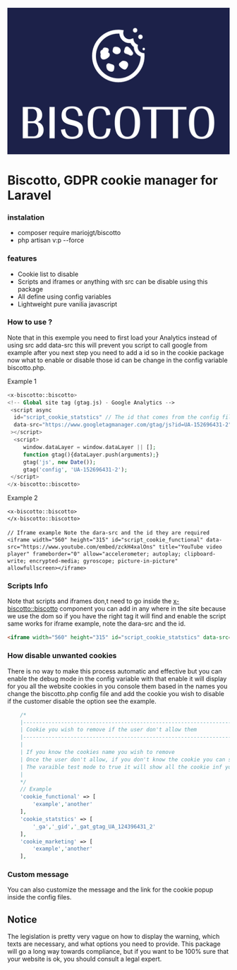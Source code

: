 ![image info](https://raw.githubusercontent.com/mariojgt/biscotto/main/Publish/Image/Biscotto.png)

# Biscotto, GDPR cookie manager for Laravel

### instalation

- composer require mariojgt/biscotto
- php artisan v:p --force

### features

- Cookie list to disable
- Scripts and iframes or anything with src can be disable using this package
- All define using config variables
- Lightweight pure vanilia javascript

### How  to use ?

Note that in this exemple you need to first load your Analytics instead of using src add data-src this will prevent you script to call google from example after you next step you need to add a id so in the cookie package now what to enable or disable those id can be change in the config variable biscotto.php.

Example 1

```php
<x-biscotto::biscotto>
<!-- Global site tag (gtag.js) - Google Analytics -->
 <script async
  id="script_cookie_statstics" // The id that comes from the config file
  data-src="https://www.googletagmanager.com/gtag/js?id=UA-152696431-2"
 ></script>
  <script>
     window.dataLayer = window.dataLayer || [];
     function gtag(){dataLayer.push(arguments);}
     gtag('js', new Date());
     gtag('config', 'UA-152696431-2');
 </script>
</x-biscotto::biscotto>
```

Example 2

```
<x-biscotto::biscotto>
</x-biscotto::biscotto>

// Iframe example Note the dara-src and the id they are required
<iframe width="560" height="315" id="script_cookie_functional" data-src="https://www.youtube.com/embed/zckH4xalOns" title="YouTube video player" frameborder="0" allow="accelerometer; autoplay; clipboard-write; encrypted-media; gyroscope; picture-in-picture" allowfullscreen></iframe>
```



### Scripts Info

Note that scripts and iframes don,t need to go inside the <x-biscotto::biscotto> component you can add in any where in the site because we use the dom so if you have the right tag it will find and enable the script same works for iframe example, note the dara-src and the id.

```html
<iframe width="560" height="315" id="script_cookie_statstics" data-src="https://www.youtube.com/embed/zckH4xalOns" title="YouTube video player" frameborder="0" allow="accelerometer; autoplay; clipboard-write; encrypted-media; gyroscope; picture-in-picture" allowfullscreen></iframe>
```

### How disable unwanted cookies

There is no way to make this process automatic and effective but you can enable the debug mode in the config variable with that enable it will display for you all the website cookies in you console them based in the names you change the biscotto.php config file and add the cookie you wish to disable if the customer disable the option see the example.

```php
    /*
    |--------------------------------------------------------------------------
    | Cookie you wish to remove if the user don't allow them
    |--------------------------------------------------------------------------
    |
    | If you know the cookies name you wish to remove
    | Once the user don't allow, if you don't know the cookie you can setup
    | The varaible test mode to true it will show all the cookie inf you browser
    |
    */
    // Example
    'cookie_functional' => [
		'example','another'
    ],
    'cookie_statstics' => [
        '_ga','_gid','_gat_gtag_UA_124396431_2'
    ],
    'cookie_marketing' => [
		'example','another'
    ],
```

### Custom message

You can also customize the message and the link for the cookie popup inside the config files.

## Notice

The legislation is pretty very vague on how to display the warning, which texts are necessary, and what options you need to provide. This  package will go a long way towards compliance, but if you want to be 100% sure that your website is ok, you should consult a legal expert.

